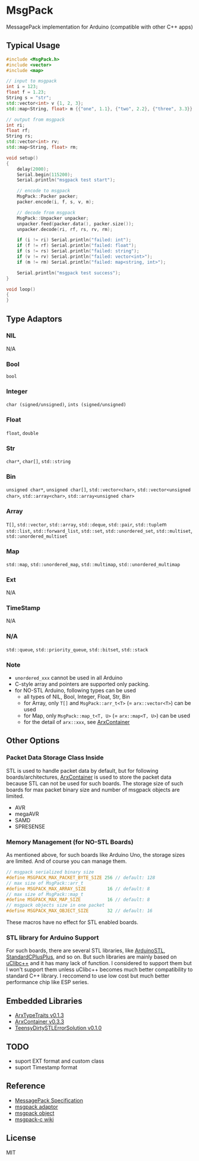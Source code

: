 # MsgPack

MessagePack implementation for Arduino (compatible with other C++ apps)


## Typical Usage

``` C++
#include <MsgPack.h>
#include <vector>
#include <map>

// input to msgpack
int i = 123;
float f = 1.23;
String s = "str";
std::vector<int> v {1, 2, 3};
std::map<String, float> m {{"one", 1.1}, {"two", 2.2}, {"three", 3.3}};

// output from msgpack
int ri;
float rf;
String rs;
std::vector<int> rv;
std::map<String, float> rm;

void setup()
{
    delay(2000);
    Serial.begin(115200);
    Serial.println("msgpack test start");

    // encode to msgpack
    MsgPack::Packer packer;
    packer.encode(i, f, s, v, m);

    // decode from msgpack
    MsgPack::Unpacker unpacker;
    unpacker.feed(packer.data(), packer.size());
    unpacker.decode(ri, rf, rs, rv, rm);

    if (i != ri) Serial.println("failed: int");
    if (f != rf) Serial.println("failed: float");
    if (s != rs) Serial.println("failed: string");
    if (v != rv) Serial.println("failed: vector<int>");
    if (m != rm) Serial.println("failed: map<string, int>");

    Serial.println("msgpack test success");
}

void loop()
{
}
```

## Type Adaptors

### NIL

N/A

### Bool

`bool`

### Integer

`char (signed/unsigned)`, `ints (signed/unsigned)`

### Float

`float`, `double`

### Str

`char*`, `char[]`, `std::string`

### Bin

`unsigned char*`, `unsigned char[]`, `std::vector<char>`, `std::vector<unsigned char>`, `std::array<char>`, `std::array<unsigned char>`

### Array

`T[]`, `std::vector`, `std::array`, `std::deque`, `std::pair`, `std::tuple`m `std::list`, `std::forward_list`, `std::set`, `std::unordered_set`, `std::multiset`, `std::unordered_multiset`

### Map

`std::map`, `std::unordered_map`, `std::multimap`, `std::unordered_multimap`

### Ext

N/A

### TimeStamp

N/A

### N/A

`std::queue`, `std::priority_queue`, `std::bitset`, `std::stack`


### Note

- `unordered_xxx` cannot be used in all Arduino
- C-style array and pointers are supported only packing.
- for NO-STL Arduino, following types can be used
  - all types of NIL, Bool, Integer, Float, Str, Bin
  - for Array, only `T[]` and `MsgPack::arr_t<T>` (= `arx::vector<T>`) can be used
  - for Map, only `MsgPack::map_t<T, U>` (= `arx::map<T, U>`) can be used
  - for the detail of `arx::xxx`, see [ArxContainer](https://github.com/hideakitai/ArxContainer)



## Other Options

### Packet Data Storage Class Inside

STL is used to handle packet data by default, but for following boards/architectures, [ArxContainer](https://github.com/hideakitai/ArxContainer) is used to store the packet data because STL can not be used for such boards.
The storage size of such boards for max packet binary size and number of msgpack objects are limited.

- AVR
- megaAVR
- SAMD
- SPRESENSE


### Memory Management (for NO-STL Boards)

As mentioned above, for such boards like Arduino Uno, the storage sizes are limited.
And of course you can manage them.

``` C++
// msgpack serialized binary size
#define MSGPACK_MAX_PACKET_BYTE_SIZE 256 // default: 128
// max size of MsgPack::arr_t
#define MSGPACK_MAX_ARRAY_SIZE        16 // default: 8
// max size of MsgPack::map_t
#define MSGPACK_MAX_MAP_SIZE          16 // default: 8
// msgpack objects size in one packet
#define MSGPACK_MAX_OBJECT_SIZE       32 // default: 16
```

These macros have no effect for STL enabled boards.


### STL library for Arduino Support

For such boards, there are several STL libraries, like [ArduinoSTL](https://github.com/mike-matera/ArduinoSTL), [StandardCPlusPlus](https://github.com/maniacbug/StandardCplusplus), and so on.
But such libraries are mainly based on [uClibc++](https://cxx.uclibc.org/) and it has many lack of function.
I considered to support them but I won't support them unless uClibc++ becomes much better compatibility to standard C++ library.
I reccomend to use low cost but much better performance chip like ESP series.


## Embedded Libraries

- [ArxTypeTraits v0.1.3](https://github.com/hideakitai/ArxTypeTraits)
- [ArxContainer v0.3.3](https://github.com/hideakitai/ArxContainer)
- [TeensyDirtySTLErrorSolution v0.1.0](https://github.com/hideakitai/TeensyDirtySTLErrorSolution)


## TODO

- suport EXT format and custom class
- suport Timestamp format


## Reference

- [MessagePack Specification](https://github.com/msgpack/msgpack/blob/master/spec.md)
- [msgpack adaptor](https://github.com/msgpack/msgpack-c/wiki/v2_0_cpp_adaptor)
- [msgpack object](https://github.com/msgpack/msgpack-c/wiki/v2_0_cpp_object)
- [msgpack-c wiki](https://github.com/msgpack/msgpack-c/wiki)


## License

MIT

